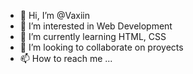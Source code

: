 - 👋 Hi, I’m @Vaxiin
- 👀 I’m interested in Web Development
- 🌱 I’m currently learning HTML, CSS
- 💞️ I’m looking to collaborate on proyects
- 📫 How to reach me ...

<!---
Vaxiin/Vaxiin is a ✨ special ✨ repository because its `README.md` (this file) appears on your GitHub profile.
You can click the Preview link to take a look at your changes.
--->
